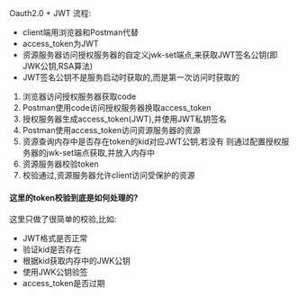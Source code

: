 Oauth2.0 + JWT 流程:  

- client端用浏览器和Postman代替
- access_token为JWT
- 资源服务器访问授权服务器的自定义jwk-set端点,来获取JWT签名公钥(即JWK公钥,RSA算法)
- JWT签名公钥不是服务启动时获取的,而是第一次访问时获取的

1. 浏览器访问授权服务器获取code
2. Postman使用code访问授权服务器换取access_token
3. 授权服务器生成access_token(JWT),并使用JWT私钥签名
5. Postman使用access_token访问资源服务器的资源
6. 资源查询内存中是否存在token的kid对应JWT公钥,若没有
则通过配置授权服务器的jwk-set端点获取,并放入内存中
7. 资源服务器校验token
8. 校验通过,资源服务器允许client访问受保护的资源

#### 这里的token校验到底是如何处理的?
这里只做了很简单的校验,比如:
- JWT格式是否正常
- 验证kid是否存在
- 根据kid获取内存中的JWK公钥
- 使用JWK公钥验签
- access_token是否过期